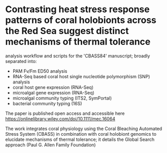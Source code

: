 # Contrasting heat stress response patterns of coral holobionts across the Red Sea suggest distinct mechanisms of thermal tolerance

analysis workflow and scripts for the 'CBASS84' manuscript; broadly separated into:
- PAM Fv/Fm ED50 analysis
- RNA-Seq based coral host single nucleotide polymorphism (SNP) analysis
- coral host gene expression (RNA-Seq)
- microalgal gene expression (RNA-Seq)
- microalgal community typing (ITS2, SymPortal)
- bacterial community typing (16S)

The paper is published open access and accessible here https://onlinelibrary.wiley.com/doi/10.1111/mec.16064 

The work integrates coral physiology using the Coral Bleaching Automated Stress System (CBASS) in combination with coral holobiont genomics to elucidate mechanisms of thermal tolerance; it details the Global Search approach (Paul G. Allen Family Foundation)
